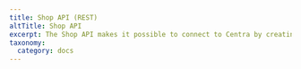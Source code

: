```yaml
---
title: Shop API (REST)
altTitle: Shop API
excerpt: The Shop API makes it possible to connect to Centra by creating selections using an open cart. This selection can then be finalized into an order.
taxonomy:
  category: docs
---
```

